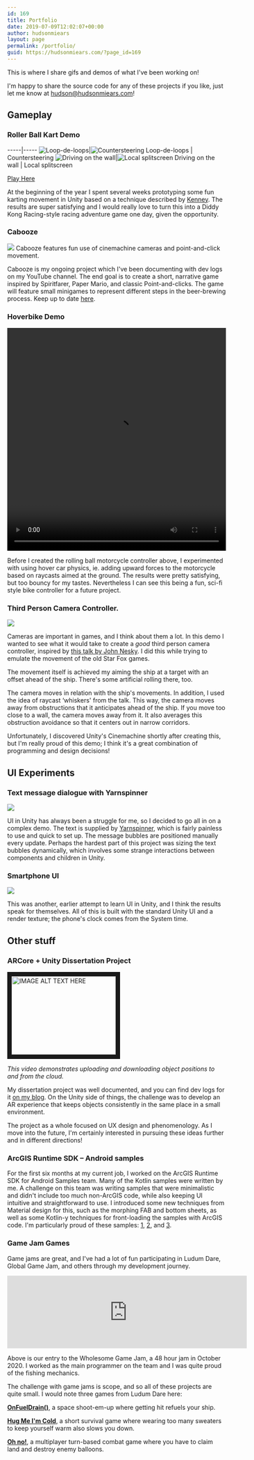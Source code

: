 ```yaml
---
id: 169
title: Portfolio
date: 2019-07-09T12:02:07+00:00
author: hudsonmiears
layout: page
permalink: /portfolio/
guid: https://hudsonmiears.com/?page_id=169
---
```

This is where I share gifs and demos of what I've been working on!

I'm happy to share the source code for any of these projects if you like, just let me know at hudson@hudsonmiears.com!

## Gameplay

### Roller Ball Kart Demo

-----|-----
![Loop-de-loops](/wp-content/uploads/2020/09/kart_racer_v_0_0_3_loop.gif)|![Countersteering](/wp-content/uploads/2020/09/kart_racer_v_0_0_5_countersteering-2.gif)
Loop-de-loops | Countersteering
![Driving on the wall](/wp-content/uploads/2020/09/kart_racer_v_0_0_7_driving_on_wall-1.gif)|![Local splitscreen](/wp-content/uploads/2020/09/kart_racer_v_0_0_5_splitscreen-3.gif)
Driving on the wall | Local splitscreen


<p class="has-medium-font-size">
  <a href="https://reizoukin.itch.io/kart-racer-demos">Play Here</a>
</p>

At the beginning of the year I spent several weeks prototyping some fun karting movement in Unity based on a technique described by [Kenney](https://twitter.com/kenneynl/status/1107783904784715788?lang=en). The results are super satisfying and I would really love to turn this into a Diddy Kong Racing-style racing adventure game one day, given the opportunity.

### Cabooze

![](/wp-content/uploads/2020/09/cinemachineshowoff.gif)
Cabooze features fun use of cinemachine cameras and point-and-click movement.

Cabooze is my ongoing project which I've been documenting with dev logs on my YouTube channel. The end goal is to create a short, narrative game inspired by Spiritfarer, Paper Mario, and classic Point-and-clicks. The game will feature small minigames to represent different steps in the beer-brewing process. Keep up to date [here](https://www.youtube.com/channel/UCpHSXFLxATDubOAje6dDKeg?view_as=subscriber).

### Hoverbike Demo

<video autoplay="autoplay" loop="loop" width="100%" height="512" controls >
  <source src="/wp-content/uploads/2019/07/smoothernow.mp4" type="video/mp4">
</video>

Before I created the rolling ball motorcycle controller above, I experimented with using hover car physics, ie. adding upward forces to the motorcycle based on raycasts aimed at the ground. The results were pretty satisfying, but too bouncy for my tastes. Nevertheless I can see this being a fun, sci-fi style bike controller for a future project.

### Third Person Camera Controller.

![](/wp-content/uploads/2019/07/thirdpersoncameracontroller.gif)

Cameras are important in games, and I think about them a lot. In this demo I wanted to see what it would take to create a _good_ third person camera controller, inspired by [this talk by John Nesky](https://youtu.be/C7307qRmlMI). I did this while trying to emulate the movement of the old Star Fox games.

The movement itself is achieved my aiming the ship at a target with an offset ahead of the ship. There's some artificial rolling there, too.

The camera moves in relation with the ship's movements. In addition, I used the idea of raycast &#8216;whiskers' from the talk. This way, the camera moves away from obstructions that it anticipates ahead of the ship. If you move too close to a wall, the camera moves away from it. It also averages this obstruction avoidance so that it centers out in narrow corridors.

Unfortunately, I discovered Unity's Cinemachine shortly after creating this, but I'm really proud of this demo; I think it's a great combination of programming and design decisions!

## UI Experiments

### Text message dialogue with Yarnspinner<figure class="wp-block-image">

![](/wp-content/uploads/2020/09/messageswithyarnspinner3-1.gif)

UI in Unity has always been a struggle for me, so I decided to go all in on a complex demo. The text is supplied by [Yarnspinner](https://yarnspinner.dev/), which is fairly painless to use and quick to set up. The message bubbles are positioned manually every update. Perhaps the hardest part of this project was sizing the text bubbles dynamically, which involves some strange interactions between components and children in Unity.

### Smartphone UI

![](/wp-content/uploads/2019/07/fakephonewithcamera.gif)

This was another, earlier attempt to learn UI in Unity, and I think the results speak for themselves. All of this is built with the standard Unity UI and a render texture; the phone's clock comes from the System time.

## Other stuff

### ARCore + Unity Dissertation Project

<a href="http://www.youtube.com/watch?feature=player_embedded&v=b8h-r0bhitY
" target="_blank"><img src="http://img.youtube.com/vi/b8h-r0bhitY/0.jpg" 
alt="IMAGE ALT TEXT HERE" width="240" height="180" border="10" /></a>

_This video demonstrates uploading and downloading object positions to and from the cloud._

My dissertation project was well documented, and you can find dev logs for it [on my blog](https://hudsonmiears.com/blog/). On the Unity side of things, the challenge was to develop an AR experience that keeps objects consistently in the same place in a small environment. 

The project as a whole focused on UX design and phenomenology. As I move into the future, I'm certainly interested in pursuing these ideas further and in different directions!

### ArcGIS Runtime SDK &#8211; Android samples

For the first six months at my current job, I worked on the ArcGIS Runtime SDK for Android Samples team. Many of the Kotlin samples were written by me. A challenge on this team was writing samples that were minimalistic and didn't include too much non-ArcGIS code, while also keeping UI intuitive and straightforward to use. I introduced some new techniques from Material design for this, such as the morphing FAB and bottom sheets, as well as some Kotlin-y techniques for front-loading the samples with ArcGIS code. I'm particularly proud of these samples: [1](https://github.com/Esri/arcgis-runtime-samples-android/tree/master/kotlin/manage-operational-layers), [2](https://github.com/Esri/arcgis-runtime-samples-android/tree/master/kotlin/find-route), and [3](https://github.com/Esri/arcgis-runtime-samples-android/tree/master/kotlin/group-layers).

### Game Jam Games

Game jams are great, and I've had a lot of fun participating in Ludum Dare, Global Game Jam, and others through my development journey.

<iframe src="https://itch.io/embed/778731" width="552" height="167" frameborder="0"><a href="https://thrasher08.itch.io/king-fisher">King Fisher by Thrasher08, fricochet, autumnpioneer, Hudson Miears, katieemmaw</a></iframe>

Above is our entry to the Wholesome Game Jam, a 48 hour jam in October 2020. I worked as the main programmer on the team and I was quite proud of the fishing mechanics.

<p style="text-align:left">
  The challenge with game jams is scope, and so all of these projects are quite small. I would note three games from Ludum Dare here:
</p>

**[OnFuelDrain()](https://quietaria.itch.io/onfueldrain)**, a space shoot-em-up where getting hit refuels your ship. 

**[Hug Me I'm Cold](https://reizoukin.itch.io/hug-me-im-cold)**, a short survival game where wearing too many sweaters to keep yourself warm also slows you down.

**[Oh no!](https://quietaria.itch.io/oh-no-the-sky-is-falling)**, a multiplayer turn-based combat game where you have to claim land and destroy enemy balloons.